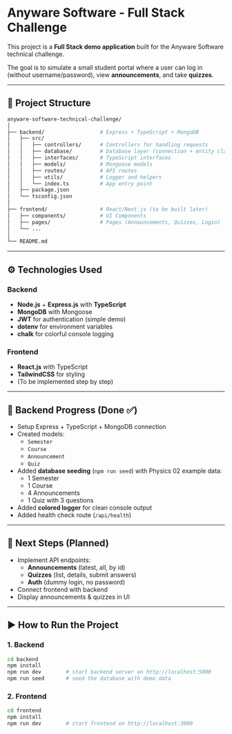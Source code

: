 # Anyware Software - Full Stack Challenge

This project is a **Full Stack demo application** built for the Anyware Software technical challenge.

The goal is to simulate a small student portal where a user can log in (without username/password), view **announcements**, and take **quizzes**.

---

## 📂 Project Structure

```bash
anyware-software-technical-challenge/
│
├── backend/                  # Express + TypeScript + MongoDB
│   ├── src/
│   │   ├── controllers/      # Controllers for handling requests
│   │   ├── database/         # Database layer (connection + entity classes + seed)
│   │   ├── interfaces/       # TypeScript interfaces
│   │   ├── models/           # Mongoose models
│   │   ├── routes/           # API routes
│   │   ├── utils/            # Logger and helpers
│   │   └── index.ts          # App entry point
│   ├── package.json
│   └── tsconfig.json
│
├── frontend/                 # React/Next.js (to be built later)
│   ├── components/           # UI Components
│   ├── pages/                # Pages (Announcements, Quizzes, Login)
│   └── ...
│
└── README.md
```

---

## ⚙️ Technologies Used

### Backend

- **Node.js** + **Express.js** with **TypeScript**
- **MongoDB** with Mongoose
- **JWT** for authentication (simple demo)
- **dotenv** for environment variables
- **chalk** for colorful console logging

### Frontend

- **React.js** with TypeScript
- **TailwindCSS** for styling
- (To be implemented step by step)

---

## 🚀 Backend Progress (Done ✅)

- Setup Express + TypeScript + MongoDB connection
- Created models:
  - `Semester`
  - `Course`
  - `Announcement`
  - `Quiz`
- Added **database seeding** (`npm run seed`) with Physics 02 example data:
  - 1 Semester
  - 1 Course
  - 4 Announcements
  - 1 Quiz with 3 questions
- Added **colored logger** for clean console output
- Added health check route (`/api/health`)

---

## 🎯 Next Steps (Planned)

- Implement API endpoints:
  - **Announcements** (latest, all, by id)
  - **Quizzes** (list, details, submit answers)
  - **Auth** (dummy login, no password)
- Connect frontend with backend
- Display announcements & quizzes in UI

---

## ▶️ How to Run the Project

### 1. Backend

```bash
cd backend
npm install
npm run dev        # start backend server on http://localhost:5000
npm run seed       # seed the database with demo data
```

### 2. Frontend

```bash
cd frontend
npm install
npm run dev        # start frontend on http://localhost:3000
```
